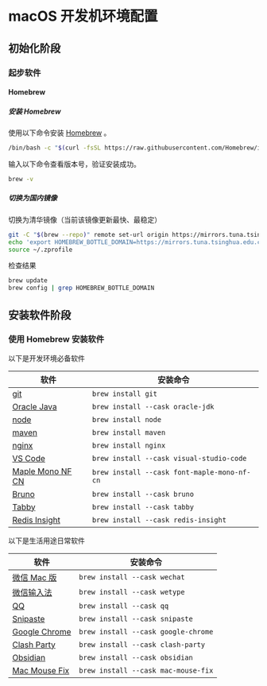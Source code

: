 # macOS 开发机环境配置

## 初始化阶段

### 起步软件

#### Homebrew

##### 安装 Homebrew

使用以下命令安装 [Homebrew](https://brew.sh/zh-cn/) 。

```bash
/bin/bash -c "$(curl -fsSL https://raw.githubusercontent.com/Homebrew/install/HEAD/install.sh)"
```

输入以下命令查看版本号，验证安装成功。

```bash
brew -v
```

##### 切换为国内镜像

切换为清华镜像（当前该镜像更新最快、最稳定）

```bash
git -C "$(brew --repo)" remote set-url origin https://mirrors.tuna.tsinghua.edu.cn/git/homebrew/brew.git
echo 'export HOMEBREW_BOTTLE_DOMAIN=https://mirrors.tuna.tsinghua.edu.cn/homebrew-bottles' >> ~/.zprofile
source ~/.zprofile
```

检查结果

```bash
brew update
brew config | grep HOMEBREW_BOTTLE_DOMAIN
```

## 安装软件阶段

### 使用 Homebrew 安装软件

以下是开发环境必备软件

| 软件                                                               | 安装命令                                    |
| ------------------------------------------------------------------ | ------------------------------------------- |
| [git](https://git-scm.com)                                         | `brew install git`                          |
| [Oracle Java](https://www.oracle.com/java/technologies/downloads/) | `brew install --cask oracle-jdk`            |
| [node](https://nodejs.org/)                                        | `brew install node`                         |
| [maven](https://maven.apache.org/)                                 | `brew install maven`                        |
| [nginx](https://nginx.org/)                                        | `brew install nginx`                        |
| [VS Code](https://code.visualstudio.com/)                          | `brew install --cask visual-studio-code`    |
| [Maple Mono NF CN](https://font.subf.dev/en/)                      | `brew install --cask font-maple-mono-nf-cn` |
| [Bruno](https://www.usebruno.com/)                                 | `brew install --cask bruno`                 |
| [Tabby](https://eugeny.github.io/tabby/)                           | `brew install --cask tabby`                 |
| [Redis Insight](https://redis.io/insight/)                         | `brew install --cask redis-insight`         |

以下是生活用途日常软件

| 软件                                            | 安装命令                            |
| ----------------------------------------------- | ----------------------------------- |
| [微信 Mac 版](https://mac.weixin.qq.com/)       | `brew install --cask wechat`        |
| [微信输入法](https://z.weixin.qq.com/)          | `brew install --cask wetype`        |
| [QQ](https://im.qq.com/macqq/index.shtml)       | `brew install --cask qq`            |
| [Snipaste](https://www.snipaste.com/)           | `brew install --cask snipaste`      |
| [Google Chrome](https://www.google.com/chrome/) | `brew install --cask google-chrome` |
| [Clash Party](https://clashparty.org/)          | `brew install --cask clash-party`   |
| [Obsidian](https://obsidian.md/)                | `brew install --cask obsidian`      |
| [Mac Mouse Fix](https://macmousefix.com/)       | `brew install --cask mac-mouse-fix` |
